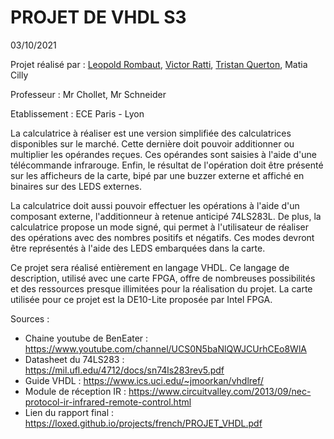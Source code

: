 # PROJET DE VHDL S3

03/10/2021


Projet réalisé par : [Leopold Rombaut](https://github.com/Loxed), [Victor Ratti](https://github.com/victor-ratti), [Tristan Querton](https://github.com/tristanqtn), Matia Cilly

Professeur : Mr Chollet, Mr Schneider

Etablissement : ECE Paris - Lyon

La calculatrice à réaliser est une version simplifiée des calculatrices disponibles sur le marché. Cette dernière doit pouvoir additionner ou multiplier les opérandes reçues. Ces opérandes sont saisies à l'aide d'une télécommande infrarouge. Enfin, le résultat de l'opération doit être présenté sur les afficheurs de la carte, bipé par une buzzer externe et affiché en binaires sur des LEDS externes.

La calculatrice doit aussi pouvoir effectuer les opérations à l'aide d'un composant externe, l'additionneur à retenue anticipé 74LS283L. De plus, la calculatrice propose un mode signé, qui permet à l'utilisateur de réaliser des opérations avec des nombres positifs et négatifs. Ces modes devront être représentés à l'aide des LEDS embarquées dans la carte.

Ce projet sera réalisé entièrement en langage VHDL. Ce langage de description, utilisé avec une carte FPGA, offre de nombreuses possibilités et des ressources presque illimitées pour la réalisation du projet. La carte utilisée pour ce projet est la DE10-Lite proposée par Intel FPGA.

Sources :

- Chaine youtube de BenEater : https://www.youtube.com/channel/UCS0N5baNlQWJCUrhCEo8WlA
- Datasheet du 74LS283 : https://mil.ufl.edu/4712/docs/sn74ls283rev5.pdf
- Guide VHDL : https://www.ics.uci.edu/~jmoorkan/vhdlref/
- Module de réception IR : https://www.circuitvalley.com/2013/09/nec-protocol-ir-infrared-remote-control.html
- Lien du rapport final : https://loxed.github.io/projects/french/PROJET_VHDL.pdf
